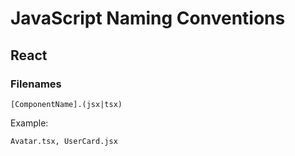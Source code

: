 # JavaScript Naming Conventions

## React

### Filenames

```
[ComponentName].(jsx|tsx)
```

Example:
```
Avatar.tsx, UserCard.jsx
```